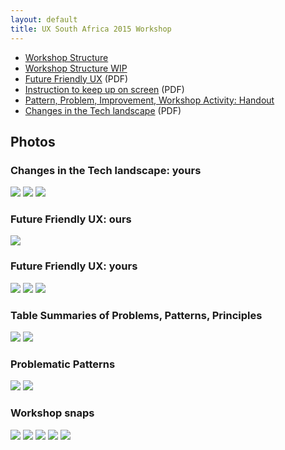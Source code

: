 ```yaml
---
layout: default
title: UX South Africa 2015 Workshop
---
```


* [Workshop Structure](workshop-structure/)
* [Workshop Structure WIP](workshop-structure-wip/)
* [Future Friendly UX](/future-friendly-deck.pdf) (PDF)
* [Instruction to keep up on screen](instructions-to-keep-up-on-screen.pdf) (PDF)
* [Pattern, Problem, Improvement, Workshop Activity: Handout](ppiw/)
* [Changes in the Tech landscape](changes.pdf) (PDF)

## Photos

### Changes in the Tech landscape: yours

[![](WorkshopPhotos/thumbs/changes-in-the-tech-landscape-1.jpg)](WorkshopPhotos/changes-in-the-tech-landscape-1.jpg)
[![](WorkshopPhotos/thumbs/changes-in-the-tech-landscape-2.jpg)](WorkshopPhotos/changes-in-the-tech-landscape-2.jpg)
[![](WorkshopPhotos/thumbs/changes-in-the-tech-landscape-3.jpg)](WorkshopPhotos/changes-in-the-tech-landscape-3.jpg)

### Future Friendly UX: ours

[![](WorkshopPhotos/thumbs/ff-ux-principles-js.jpg)](WorkshopPhotos/ff-ux-principles-js.jpg)

### Future Friendly UX: yours

[![](WorkshopPhotos/thumbs/ff-ux-problems.jpg)](WorkshopPhotos/ff-ux-problems.jpg)
[![](WorkshopPhotos/thumbs/ff-ux-patterns.jpg)](WorkshopPhotos/ff-ux-patterns.jpg)
[![](WorkshopPhotos/thumbs/ff-ux-principles.jpg)](WorkshopPhotos/ff-ux-principles.jpg)

### Table Summaries of Problems, Patterns, Principles

[![](WorkshopPhotos/thumbs/problems-patterns-principles-1.jpg)](WorkshopPhotos/problems-patterns-principles-1.jpg)
[![](WorkshopPhotos/thumbs/problems-patterns-principles-2.jpg)](WorkshopPhotos/problems-patterns-principles-2.jpg)

### Problematic Patterns

[![](WorkshopPhotos/thumbs/problematic-patterns-1.jpg)](WorkshopPhotos/problematic-patterns-1.jpg)
[![](WorkshopPhotos/thumbs/problematic-patterns-2.jpg)](WorkshopPhotos/problematic-patterns-2.jpg)


### Workshop snaps

[![](WorkshopPhotos/thumbs/workshop-1.jpg)](WorkshopPhotos/workshop-1.jpg)
[![](WorkshopPhotos/thumbs/workshop-2.jpg)](WorkshopPhotos/workshop-2.jpg)
[![](WorkshopPhotos/thumbs/workshop-3.jpg)](WorkshopPhotos/workshop-3.jpg)
[![](WorkshopPhotos/thumbs/workshop-4.jpg)](WorkshopPhotos/workshop-4.jpg)
[![](WorkshopPhotos/thumbs/workshop-5.jpg)](WorkshopPhotos/workshop-5.jpg)
